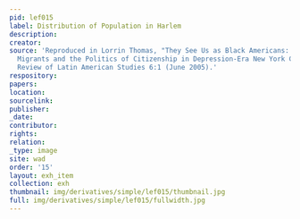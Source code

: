 ```yaml
---
pid: lef015
label: Distribution of Population in Harlem
description:
creator:
source: 'Reproduced in Lorrin Thomas, "They See Us as Black Americans: Puerto Rican
  Migrants and the Politics of Citizenship in Depression-Era New York City," Delaware
  Review of Latin American Studies 6:1 (June 2005).'
respository:
papers:
location:
sourcelink:
publisher:
_date:
contributor:
rights:
relation:
_type: image
site: wad
order: '15'
layout: exh_item
collection: exh
thumbnail: img/derivatives/simple/lef015/thumbnail.jpg
full: img/derivatives/simple/lef015/fullwidth.jpg
---
```

